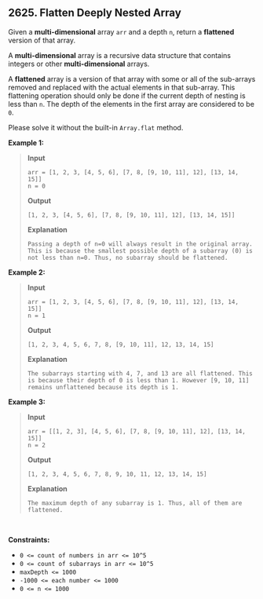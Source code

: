 ## 2625. Flatten Deeply Nested Array

Given a **multi-dimensional** array `arr` and a depth `n`, return a **flattened** version of that array.

A **multi-dimensional** array is a recursive data structure that contains integers or other **multi-dimensional** arrays.

A **flattened** array is a version of that array with some or all of the sub-arrays removed and replaced with the actual elements in that sub-array. This flattening operation should only be done if the current depth of nesting is less than `n`. The depth of the elements in the first array are considered to be `0`.

Please solve it without the built-in `Array.flat` method.

**Example 1:**

> **Input**
>
> `arr = [1, 2, 3, [4, 5, 6], [7, 8, [9, 10, 11], 12], [13, 14, 15]]` <br> `n = 0`
>
> **Output**
>
> `[1, 2, 3, [4, 5, 6], [7, 8, [9, 10, 11], 12], [13, 14, 15]]`
>
> **Explanation**
>
> `Passing a depth of n=0 will always result in the original array. This is because the smallest possible depth of a subarray (0) is not less than n=0. Thus, no subarray should be flattened.`

**Example 2:**

> **Input**
>
> `arr = [1, 2, 3, [4, 5, 6], [7, 8, [9, 10, 11], 12], [13, 14, 15]]` <br> `n = 1`
>
> **Output**
>
> `[1, 2, 3, 4, 5, 6, 7, 8, [9, 10, 11], 12, 13, 14, 15]`
>
> **Explanation**
>
> `The subarrays starting with 4, 7, and 13 are all flattened. This is because their depth of 0 is less than 1. However [9, 10, 11] remains unflattened because its depth is 1.`

**Example 3:**

> **Input**
>
> `arr = [[1, 2, 3], [4, 5, 6], [7, 8, [9, 10, 11], 12], [13, 14, 15]]` <br> `n = 2`
>
> **Output**
>
> `[1, 2, 3, 4, 5, 6, 7, 8, 9, 10, 11, 12, 13, 14, 15]`
>
> **Explanation**
>
> `The maximum depth of any subarray is 1. Thus, all of them are flattened.`

<br>

**Constraints:**

- `0 <= count of numbers in arr <= 10^5`
- `0 <= count of subarrays in arr <= 10^5`
- `maxDepth <= 1000`
- `-1000 <= each number <= 1000`
- `0 <= n <= 1000`
